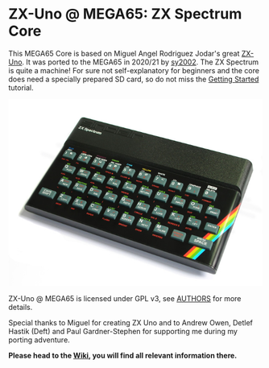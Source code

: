 ZX-Uno @ MEGA65: ZX Spectrum Core
=================================

This MEGA65 Core is based on Miguel Angel Rodriguez Jodar's great
[ZX-Uno](https://zxuno.speccy.org/index_e.shtml). It was ported to the MEGA65
in 2020/21 by [sy2002](http://sy2002.de). The ZX Spectrum is quite a machine!
For sure not self-explanatory for beginners and the core does need a specially
prepared SD card, so do not miss the
[Getting Started](https://github.com/sy2002/zxuno4mega65/wiki/Getting-Started)
tutorial.

![ZX Spectrum 48k](doc/wiki/assets/ZXSpectrum48k.jpg)

ZX-Uno @ MEGA65 is licensed under GPL v3,
see [AUTHORS](AUTHORS) for more details.

Special thanks to Miguel for creating ZX Uno and to Andrew Owen,
Detlef Hastik (Deft) and Paul Gardner-Stephen for supporting me during my
porting adventure.

**Please head to the [Wiki](https://github.com/sy2002/zxuno4mega65/wiki),
you will find all relevant information there.**
